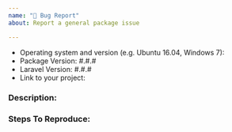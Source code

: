 ```yaml
---
name: "🐛 Bug Report"
about: Report a general package issue

---
```


- Operating system and version (e.g. Ubuntu 16.04, Windows 7):
- Package Version: #.#.#
- Laravel Version: #.#.#
- Link to your project:

### Description:


### Steps To Reproduce:
